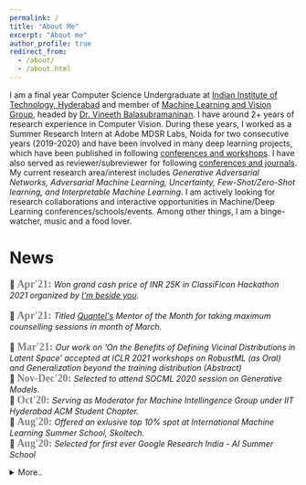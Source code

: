 ```yaml
---
permalink: /
title: "About Me"
excerpt: "About me"
author_profile: true
redirect_from: 
  - /about/
  - /about.html
---
```



I am a final year Computer Science Undergraduate at [Indian Institute of Technology, Hyderabad](https://www.iith.ac.in/) and member of [Machine Learning and Vision Group](https://lab1055.github.io/), headed by [Dr. Vineeth Balasubramaninan](https://www.iith.ac.in/~vineethnb/index.html). I have around 2+ years of research experience in Computer Vision. During these years, I worked as a Summer Research Intern at Adobe MDSR Labs, Noida for two consecutive years (2019-2020) and have been involved in many deep learning projects, which have been published in following [conferences and workshops](https://puneet2000.github.io//publications/). I have also served as reviewer/subreviewer for following [conferences and journals](https://puneet2000.github.io/service/). My current research area/interest includes *Generative Adversarial Networks, Adversarial Machine Learning, Uncertainty, Few-Shot/Zero-Shot learning, and Interpretable Machine Learning*. 
I am actively looking for research collaborations and interactive opportunities in Machine/Deep Learning conferences/schools/events. Among other things, I am a binge-watcher, music and a food lover.

# News
<!-- <marquee direction = "up" onmouseover="this.stop();" onmouseout="this.start();">	 -->
📰 <span style="color:gray"><b><font size=4 face=courrier>Apr'21: </font></b></span> <i> Won grand cash price of INR 25K in ClassiFicon Hackathon 2021 organized by [I'm beside you](https://www.imbesideyou.com/). </i> <br/>		
📰 <span style="color:gray"><b><font size=4 face=courrier>Apr'21: </font></b></span> <i> Titled [Quantel's](https://quantel.in/) Mentor of the Month for taking maximum counselling sessions in month of March. </i> <br/>	
📰 <span style="color:gray"><b><font size=4 face=courrier>Mar'21: </font></b></span> <i>Our work on 'On the Benefits of Defining Vicinal Distributions in Latent Space' accepted at ICLR 2021 workshops on RobustML (as Oral) and Generalization beyond the training distribution (Abstract) </i> <br/>
📰 <span style="color:gray"><b><font size=4 face=courrier>Nov-Dec'20: </font></b></span> <i>Selected to attend SOCML 2020 session on Generative Models.</i> <br/>
📰 <span style="color:gray"><b><font size=4 face=courrier>Oct'20: </font></b></span> <i>Serving as Moderator for Machine Intellingence Group under IIT Hyderabad ACM Student Chapter.</i> <br/>
📰 <span style="color:gray"><b><font size=4 face=courrier>Aug'20: </font></b></span> <i>Offered an exlusive top 10% spot at International Machine Learning Summer School, Skoltech. </i> <br/>
📰 <span style="color:gray"><b><font size=4 face=courrier>Aug'20: </font></b></span> <i>Selected for first ever Google Research India - AI Summer School</i> <br/>
<details>
  <summary>More..</summary>
📰 <span style="color:gray"><b><font size=4 face=courrier>Jul'20: </font></b></span> <i>Our paper on 'Attributional Robustness Training' gets accepted at ECCV 2020</i> <br/>
📰 <span style="color:gray"><b><font size=4 face=courrier>Jun'20: </font></b></span> <i>Our paper on 'Saliency Maps and Adversarial Robustness' gets accepted at ECML-PKDD 2020 (Acceptance ~ 19%)</i> <br/>
📰 <span style="color:gray"><b><font size=4 face=courrier>Oct'19: </font></b></span> <i>Our paper on 'Charting the Right Manifold' also gets accepted as spotlight at MetaLearn Workshop, NeurIPS 2019</i> <br/>
📰 <span style="color:gray"><b><font size=4 face=courrier>Oct'19: </font></b></span> <i>Our paper on 'Charting the Right Manifold' gets accepted at WACV 2020</i> 
📰 <span style="color:gray"><b><font size=4 face=courrier>Aug'19: </font></b></span> <i>Our first paper on 'AdvGAN++: Harnessing Latent Layers for Adversary Generation' gets accepted at Neural Architect Workshop, ICCV 2019</i> <br/>
📰 <span style="color:gray"><b><font size=4 face=courrier>Mar'19: </font></b></span> <i>Honoured to receive Research Appreciation Award for a project under Prof. Vineeth</i> <br/>
</details>
<!-- </marquee> -->
